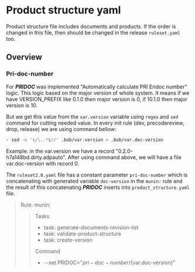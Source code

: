 # Product structure yaml

Product structure file includes documents and products.
If the order is changed in this file, then should be changed in the release `ruleset.yaml` too.

## Overview

### Pri-doc-number

For **_PRIDOC_** was implemented "Automatically calculate PRI Eridoc number" logic.
This logic based on the major version of whole system.
It means if we have VERSION_PREFIX like 0.1.0 then major version is 0,
if 10.1.0 then major version is 10.

But we get this value from the `var.version` variable using `regex` and `sed` command
for cutting needed value.
In every init rule (dev, precodereview, drop, release) we are using command bellow:

```bash
- sed -e 's/\..*$//' .bob/var.version > .bob/var.doc-version
```

Example: in the var.version we have a record "0.2.0-h7a148bd.dirty.adpauto".
After using command above, we will have a file var.doc-version with record 0.

The `ruleset2.0.yaml` file has a constant parameter `pri-doc-number`
which is concatenating with generated variable `doc-version` in the `munin:` rule
and the result of this concatenating **_PRIDOC_** inserts into `product_structure.yaml` file.

> Rule: munin:
>
> > Tasks
> >
> > - task: generate-documents-revision-list
> > - task: validate-product-structure
> > - task: create-version
> >
> > Command
> >
> > - --set PRIDOC="${pri-doc-number}/${var.doc-version}"
